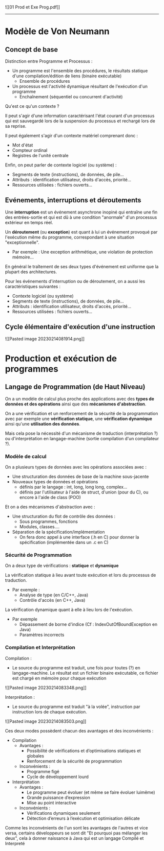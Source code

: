 ![[01 Prod et Exe Prog.pdf]]

---

# Modèle de Von Neumann

## Concept de base

Distinction entre Programme et Processus :
- Un programme est l'ensemble des procédures, le résultats statique d'une compilation/édition de liens (binaire exécutable)
	- Ensemble de procédures
- Un processus est l'activité dynamique résultant de l'exécution d'un programme
	- Enchaînement (séquentiel ou concurrent d'activité)

Qu'est ce qu'un contexte ?

Il peut s'agir d'une information caractérisant l'état courant d'un processus qui est sauvegardé lors de la suspension du processus et rechargé lors de sa reprise.

Il peut également s'agir d'un contexte matériel comprenant donc :
- Mot d'état 
- Compteur ordinal 
- Registres de l'unité centrale

Enfin, on peut parler de contexte logiciel (ou système) :
- Segments de texte (instructions), de données, de pile… 
- Attributs : identification utilisateur, droits d'accès, priorité… 
- Ressources utilisées : fichiers ouverts...

## Evénements, interruptions et déroutements

Une **interruption** est un événement asynchrone inopiné qui entraîne une fin des entrées-sortie et qui est dû à une condition "anormale" d'un processus extérieur en temps réel.

Un **déroutement** (ou **exception**) est quant à lui un événement provoqué par l'exécution même du programme, correspondant à une situation "exceptionnelle".
- Par exemple : Une exception arithmétique, une violation de protection mémoire...

En général le traîtement de ses deux types d'événement est uniforme que la plupart des architectures.

Pour les événements d'interruption ou de déroutement, on a aussi les caractéristiques suivantes :
- Contexte logiciel (ou système) 
- Segments de texte (instructions), de données, de pile… 
- Attributs : identification utilisateur, droits d'accès, priorité… 
- Ressources utilisées : fichiers ouverts...

## Cycle élémentaire d'exécution d'une instruction

![[Pasted image 20230214081914.png]]

# Production et exécution de programmes

## Langage de Programmation (de Haut Niveau)

On a un modèle de calcul plus proche des applications avec des **types de données et des opérations** ainsi que des **mécanismes d'abstraction**.

On a une vérification et un renforcement de la sécurité de la programmation avec par exemple une **vérification statique**, une **vérification dynamique** ainsi qu'une **utilisation des données**.

Mais cela pose la nécessité d'un mécanisme de traduction (interprétation ?) ou d'interprétation en langage-machine (sortie compilation d'un compilateur ?).

### Modèle de calcul

On a plusieurs types de données avec les opérations associées avec :
- Une structuration des données de base de la machine sous-jacente
- Nouveaux types de données et opérations
	- définis par le langage : int, long, long long, complex...
	- définis par l'utilisateur à l'aide de struct, d'union (pour du C), ou encore à l'aide de class (POO)

Et on a des mécanismes d'abstraction avec :
- Une structuration du flot de contrôle des données :
	- Sous programmes, fonctions
	- Modules, classes....
- Séparation de la spécification/implémentation
	- On fera donc appel à une interface (.h en C) pour donner la spécification (implémentée dans un .c en C)

### Sécurité de Programmation

On a deux type de vérifications : **statique** et **dynamique**

La vérification statique à lieu avant toute exécution et lors du processus de traduction.
- Par exemple : 
	- Analyse de type (en C/C++, Java)
	- Contrôle d'accès (en C++, Java)

La vérification dynamique quant à elle à lieu lors de l'exécution.
- Par exemple
	- Dépassement de borne d'indice (Cf : IndexOutOfBoundException en Java)
	- Paramètres incorrects

### Compilation et Interprétation

Compilation :
- Le source du programme est traduit, une fois pour toutes (?) en langage-machine. Le résultat est un fichier binaire exécutable, ce fichier est chargé en mémoire pour chaque exécution

![[Pasted image 20230214083348.png]]

Interprétation :
- Le source du programme est traduit "à la volée", instruction par instruction lors de chaque exécution.

![[Pasted image 20230214083503.png]]

Ces deux modes possèdent chacun des avantages et des inconvénients :

- Compilation 
	- Avantages :
		- Possibilité de vérifications et d’optimisations statiques et globales 
		- Renforcement de la sécurité de programmation 
	- Inconvénients :
		- Programme figé 
		- Cycle de développement lourd 
- Interprétation 
	- Avantages :
		- Le programme peut évoluer (et même se faire évoluer luimême) 
		- Grande puissance d’expression 
		- Mise au point interactive 
	- Inconvénients :
		- Vérifications dynamiques seulement 
		- Détection d’erreurs à l’exécution et optimisation délicate

Comme les inconvénients de l'un sont les avantages de l'autres et vice versa, certains développeurs se sont dit "Et pourquoi pas mélanger les deux", cela à donner naissance à Java qui est un langage Compilé et Interpreté
